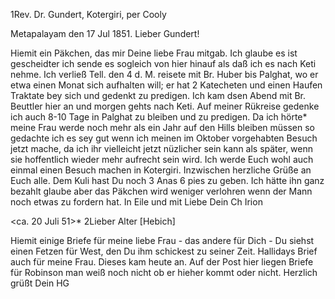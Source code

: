 1Rev. Dr. Gundert, Kotergiri, per Cooly

 Metapalayam den 17 Jul 1851.
Lieber Gundert!

Hiemit ein Päkchen, das mir Deine liebe Frau mitgab. Ich glaube es ist gescheidter ich sende es sogleich von hier hinauf als daß ich es nach Keti nehme. Ich verließ Tell. den 4 d. M. reisete mit Br. Huber bis Palghat, wo er etwa einen Monat sich aufhalten will; er hat 2 Katecheten und einen Haufen Traktate bey sich und gedenkt zu predigen. Ich kam dsen Abend mit Br. Beuttler hier an und morgen gehts nach Keti. Auf meiner Rükreise gedenke ich auch 8-10 Tage in Palghat zu bleiben und zu predigen. Da ich hörte* meine Frau werde noch mehr als ein Jahr auf den Hills bleiben müssen so gedachte ich es sey gut wenn ich meinen im Oktober vorgehabten Besuch jetzt mache, da ich ihr vielleicht jetzt nüzlicher sein kann als später, wenn sie hoffentlich wieder mehr aufrecht sein wird. Ich werde Euch wohl auch einmal einen Besuch machen in Kotergiri. Inzwischen herzliche Grüße an Euch alle. Dem Kuli hast Du noch 3 Anas 6 pies zu geben. Ich hätte ihn ganz bezahlt glaube aber das Päkchen wird weniger verlohren wenn der Mann noch etwas zu fordern hat. In Eile und mit Liebe
 Dein Ch Irion


 <ca. 20 Juli 51>*
2Lieber Alter [Hebich]

Hiemit einige Briefe für meine liebe Frau - das andere für Dich - Du siehst einen Fetzen für West, den Du ihm schickest zu seiner Zeit. Hallidays Brief auch für meine Frau. Dieses kam heute an. Auf der Post hier liegen Briefe für Robinson man weiß noch nicht ob er hieher kommt oder nicht.  Herzlich grüßt
 Dein HG

